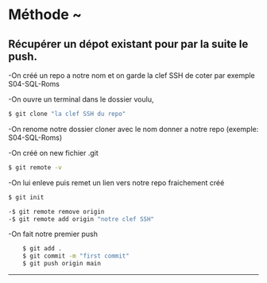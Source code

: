 # Méthode ~

## Récupérer un dépot existant pour par la suite le push.

-On créé un repo a notre nom et on garde la clef SSH de coter
par exemple S04-SQL-Roms

-On ouvre un terminal dans le dossier voulu,

```bash
$ git clone "la clef SSH du repo"
```

-On renome notre dossier cloner avec le nom donner a notre repo (exemple: S04-SQL-Roms)

-On créé on new fichier .git
```bash
$ git remote -v
```

-On lui enleve puis remet un lien vers notre repo fraichement créé
```bash
$ git init
```
```bash
-$ git remote remove origin
-$ git remote add origin "notre clef SSH"
```

-On fait notre premier push

```bash
    $ git add .
    $ git commit -m "first commit"
    $ git push origin main
```
---


